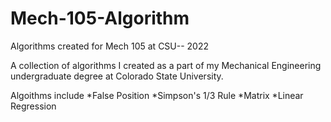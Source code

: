 # Mech-105-Algorithm
Algorithms created for Mech 105 at CSU-- 2022


A collection of algorithms I created as a part of my Mechanical Engineering undergraduate degree at Colorado State University. 

Algoithms include 
*False Position
*Simpson's 1/3 Rule
*Matrix
*Linear Regression
